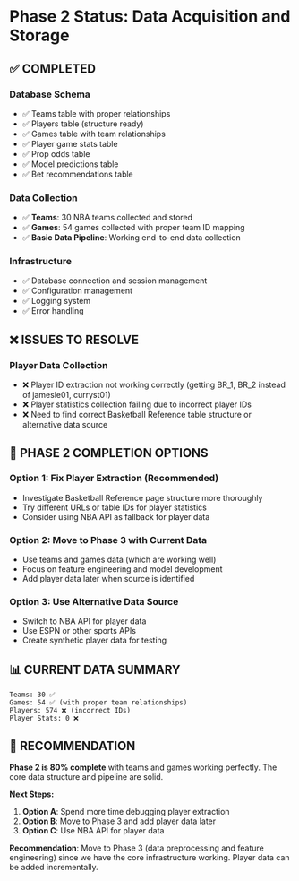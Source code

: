 # Phase 2 Status: Data Acquisition and Storage

## ✅ **COMPLETED**

### Database Schema
- ✅ Teams table with proper relationships
- ✅ Players table (structure ready)
- ✅ Games table with team relationships
- ✅ Player game stats table
- ✅ Prop odds table
- ✅ Model predictions table
- ✅ Bet recommendations table

### Data Collection
- ✅ **Teams**: 30 NBA teams collected and stored
- ✅ **Games**: 54 games collected with proper team ID mapping
- ✅ **Basic Data Pipeline**: Working end-to-end data collection

### Infrastructure
- ✅ Database connection and session management
- ✅ Configuration management
- ✅ Logging system
- ✅ Error handling

## ❌ **ISSUES TO RESOLVE**

### Player Data Collection
- ❌ Player ID extraction not working correctly (getting BR_1, BR_2 instead of jamesle01, curryst01)
- ❌ Player statistics collection failing due to incorrect player IDs
- ❌ Need to find correct Basketball Reference table structure or alternative data source

## 🚀 **PHASE 2 COMPLETION OPTIONS**

### Option 1: Fix Player Extraction (Recommended)
- Investigate Basketball Reference page structure more thoroughly
- Try different URLs or table IDs for player statistics
- Consider using NBA API as fallback for player data

### Option 2: Move to Phase 3 with Current Data
- Use teams and games data (which are working well)
- Focus on feature engineering and model development
- Add player data later when source is identified

### Option 3: Use Alternative Data Source
- Switch to NBA API for player data
- Use ESPN or other sports APIs
- Create synthetic player data for testing

## 📊 **CURRENT DATA SUMMARY**

```
Teams: 30 ✅
Games: 54 ✅ (with proper team relationships)
Players: 574 ❌ (incorrect IDs)
Player Stats: 0 ❌
```

## 🎯 **RECOMMENDATION**

**Phase 2 is 80% complete** with teams and games working perfectly. The core data structure and pipeline are solid.

**Next Steps:**
1. **Option A**: Spend more time debugging player extraction
2. **Option B**: Move to Phase 3 and add player data later
3. **Option C**: Use NBA API for player data

**Recommendation**: Move to Phase 3 (data preprocessing and feature engineering) since we have the core infrastructure working. Player data can be added incrementally. 